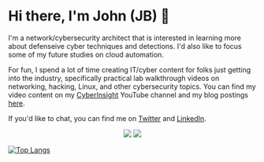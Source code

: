 # Hi there, I'm John (JB) 🤝
I'm a network/cybersecurity architect that is interested in learning more about defenseive cyber techniques and detections. I'd also like to focus some of my future studies on cloud automation. 

For fun, I spend a lot of time creating IT/cyber content for folks just getting into the industry, specifically practical lab walkthrough videos on networking, hacking, Linux, and other cybersecurity topics. You can find my video content on my [CyberInsight](https://youtube.com/c/cyberinsight) YouTube channel and my blog postings [here](jbcsec.com/insights).

If you'd like to chat, you can find me on [Twitter](https://twitter.com/jbizzle703) and [LinkedIn](https://www.linkedin.com/in/john-breth-730b7755/).

<p align="center">
    <a href="https://twitter.com/jbizzle703"><img src="https://img.shields.io/twitter/follow/jbizzle703?style=for-the-badge&logo=twitter&logoColor=ffffff&labelColor=1a1a1a&color=53B1A8"></a>
    <a href="https://youtube.com/c/cyberinsight"><img src="https://img.shields.io/youtube/channel/subscribers/UCmJJUewPWfnyzvZRrFHlykA?style=for-the-badge&logo=youtube&logoColor=ffffff&labelColor=1a1a1a&color=53B1A8"></a>

[![Top Langs](https://github-readme-stats.vercel.app/api/top-langs/?username=JohnBreth&layout=compact&theme=radical)](https://github.com/JohnBreth)
    
#

<!---
JohnBreth/JohnBreth is a ✨ special ✨ repository because its `README.md` (this file) appears on your GitHub profile.
You can click the Preview link to take a look at your changes.
--->
